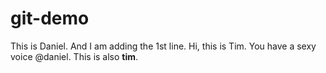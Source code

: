 # git-demo
This is Daniel. And I am adding the 1st line.
Hi, this is Tim. You have a sexy voice @daniel.
This is also **tim**.

